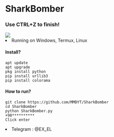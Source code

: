 # SharkBomber
<h3> Use CTRL+Z to finish! </h3>
<img src="https://s8.uupload.ir/files/sharkbomber_5olm.jpg" border="0"/>
<li>Running on Windows, Termux, Linux </li>

<h4> Install? </h4>

```
apt update
apt upgrade
pkg install python
pip install urllib3
pip install colorama
```


<h4> How to run? </h4>

```
git clone https://github.com/MMDYT/SharkBomber
cd SharkBomber
python SharkBomber.py
+98**********
Click enter
```

<li> Telegram : @EX_EL </li>
